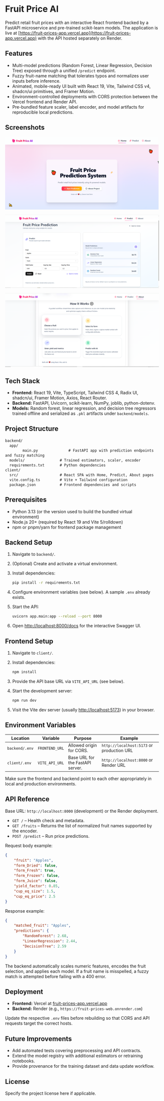 # Fruit Price AI

Predict retail fruit prices with an interactive React frontend backed by a FastAPI microservice and pre-trained scikit-learn models. The application is live at [https://fruit-prices-app.vercel.app](https://fruit-prices-app.vercel.app) with the API hosted separately on Render.

## Features

- Multi-model predictions (Random Forest, Linear Regression, Decision Tree) exposed through a unified `/predict` endpoint.
- Fuzzy fruit-name matching that tolerates typos and normalizes user inputs before inference.
- Animated, mobile-ready UI built with React 19, Vite, Tailwind CSS v4, shadcn/ui primitives, and Framer Motion.
- Environment-controlled deployments with CORS protection between the Vercel frontend and Render API.
- Pre-bundled feature scaler, label encoder, and model artifacts for reproducible local predictions.

## Screenshots

![Landing page showcasing hero card and quick actions](screenshots/home.png)

![Prediction form capturing fruit attributes and model outputs](screenshots/predict.png)

![How it works walkthrough with motion-enhanced cards](screenshots/hiw.png)

## Tech Stack

- **Frontend:** React 19, Vite, TypeScript, Tailwind CSS 4, Radix UI, shadcn/ui, Framer Motion, Axios, React Router.
- **Backend:** FastAPI, Uvicorn, scikit-learn, NumPy, joblib, python-dotenv.
- **Models:** Random forest, linear regression, and decision tree regressors trained offline and serialized as `.pkl` artifacts under `backend/models`.

## Project Structure

```text
backend/
  app/
		main.py              # FastAPI app with prediction endpoints and fuzzy matching
  models/                # Trained estimators, scaler, encoder
  requirements.txt       # Python dependencies
client/
  src/                   # React SPA with Home, Predict, About pages
  vite.config.ts         # Vite + Tailwind configuration
  package.json           # Frontend dependencies and scripts
```

## Prerequisites

- Python 3.13 (or the version used to build the bundled virtual environment)
- Node.js 20+ (required by React 19 and Vite 5/rolldown)
- npm or pnpm/yarn for frontend package management

## Backend Setup

1. Navigate to `backend/`.
2. (Optional) Create and activate a virtual environment.
3. Install dependencies:

	```bash
	pip install -r requirements.txt
	```

4. Configure environment variables (see below). A sample `.env` already exists.
5. Start the API:

	```bash
	uvicorn app.main:app --reload --port 8000
	```

6. Open <http://localhost:8000/docs> for the interactive Swagger UI.

## Frontend Setup

1. Navigate to `client/`.
2. Install dependencies:

	```bash
	npm install
	```

3. Provide the API base URL via `VITE_API_URL` (see below).
4. Start the development server:

	```bash
	npm run dev
	```

5. Visit the Vite dev server (usually <http://localhost:5173>) in your browser.

## Environment Variables

| Location      | Variable        | Purpose                                      | Example                               |
| ------------- | ---------------- | -------------------------------------------- | -------------------------------------- |
| `backend/.env` | `FRONTEND_URL`   | Allowed origin for CORS.                     | `http://localhost:5173` or production URL |
| `client/.env`  | `VITE_API_URL`   | Base URL for the FastAPI server.             | `http://localhost:8000` or Render URL     |

Make sure the frontend and backend point to each other appropriately in local and production environments.

## API Reference

Base URL: `http://localhost:8000` (development) or the Render deployment.

- `GET /` – Health check and metadata.
- `GET /fruits` – Returns the list of normalized fruit names supported by the encoder.
- `POST /predict` – Run price predictions.

Request body example:
```json
{
	"fruit": "Apples",
	"form_Dried": false,
	"form_Fresh": true,
	"form_Frozen": false,
	"form_Juice": false,
	"yield_factor": 0.85,
	"cup_eq_size": 1.5,
	"cup_eq_price": 2.5
}
```

Response example:

```json
{
	"matched_fruit": "Apples",
	"predictions": {
		"RandomForest": 2.68,
		"LinearRegression": 2.44,
		"DecisionTree": 2.59
	}
}
```

The backend automatically scales numeric features, encodes the fruit selection, and applies each model. If a fruit name is misspelled, a fuzzy match is attempted before failing with a 400 error.

## Deployment

- **Frontend:** Vercel at [fruit-prices-app.vercel.app](https://fruit-prices-app.vercel.app)
- **Backend:** Render (e.g., `https://fruit-prices-web.onrender.com`)

Update the respective `.env` files before rebuilding so that CORS and API requests target the correct hosts.

## Future Improvements

- Add automated tests covering preprocessing and API contracts.
- Extend the model registry with additional estimators or retraining notebooks.
- Provide provenance for the training dataset and data update workflow.

## License

Specify the project license here if applicable.

